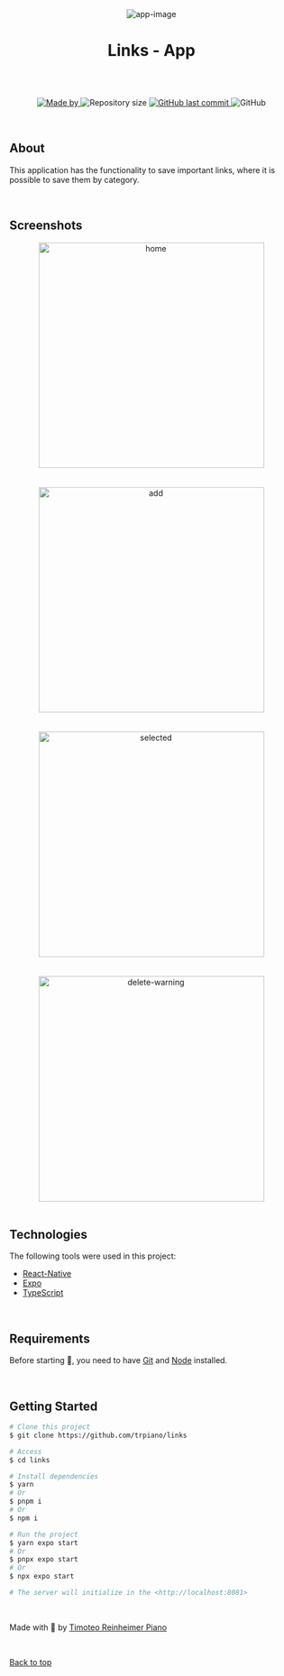 <div align="center" id="top"> 
  <img src="https://firebasestorage.googleapis.com/v0/b/test-9bf97.appspot.com/o/links-project%2Flogo.png?alt=media&token=6fd78ed6-22c8-4295-980f-582fbe30bfa0" alt="app-image" />
  <h1>Links - App</h1>
</div>

<br />
<br />

<p align="center">
  <a href="https://www.linkedin.com/in/timoteopiano/">
    <img alt="Made by" src="https://img.shields.io/badge/made%20by-Timoteo%20Piano-%BD93EC">
  </a>
  <img alt="Repository size" src="https://img.shields.io/github/repo-size/trpiano/links?color=%BD93EC">
  <a href="https://github.com/trpiano/links/commits/master">
    <img alt="GitHub last commit" src="https://img.shields.io/github/last-commit/trpiano/links?color=%BD93EC">
  </a>
  <img alt="GitHub" src="https://img.shields.io/github/license/trpiano/links?color=%BD93EC">
</p>

<br/>

## About

This application has the functionality to save important links, where it is possible to save them by category.

<br/>

## Screenshots

<div align="center"> 
  <img src="/.github/img_1.png" alt="home" width="400" />
</div>
<br/>
<br/>
<div align="center"> 
  <img src="/.github/img_2.png" alt="add" width="400" />
</div>
<br/>
<br/>
<div align="center"> 
  <img src="/.github/img_3.png" alt="selected" width="400" />
</div>
<br/>
<br/>
<div align="center"> 
  <img src="/.github/img_4.png" alt="delete-warning" width="400" />
</div>

<br/>

## Technologies

The following tools were used in this project:

- [React-Native](https://reactnative.dev/)
- [Expo](https://expo.dev/)
- [TypeScript](https://www.typescriptlang.org/)
  
<br/>

## Requirements

Before starting 🏁, you need to have [Git](https://git-scm.com) and [Node](https://nodejs.org/en/) installed.

<br/>

## Getting Started

```bash
# Clone this project
$ git clone https://github.com/trpiano/links

# Access
$ cd links

# Install dependencies
$ yarn
# Or
$ pnpm i
# Or
$ npm i

# Run the project
$ yarn expo start
# Or
$ pnpx expo start
# Or
$ npx expo start

# The server will initialize in the <http://localhost:8081>
```

<br/>

Made with 💜 by <a href="https://github.com/trpiano" target="_blank">Timoteo Reinheimer Piano</a>

&#xa0;

<a href="#top">Back to top</a>
